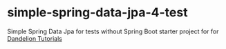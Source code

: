 # simple-spring-data-jpa-4-test
Simple Spring Data Jpa for tests without Spring Boot starter project for for [Dandelion Tutorials](https://medium.com/dandelion-tutorials/using-spring-webflux-with-graphql-dd2aa381603b)
